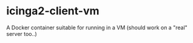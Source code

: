 # icinga2-client-vm

A Docker container suitable for running in a VM (should work on a "real" server too..)
